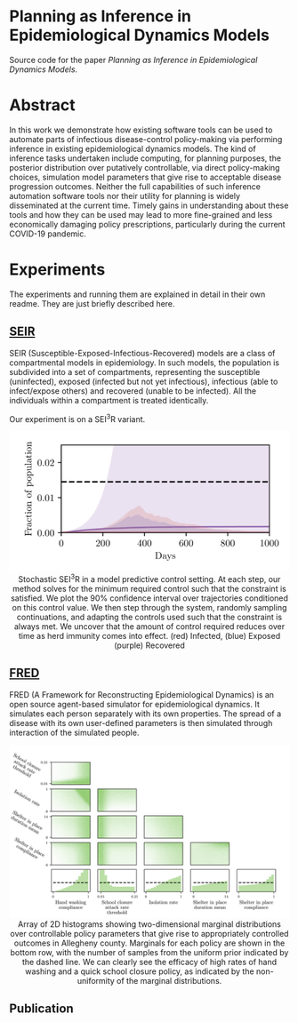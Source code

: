 # Planning as Inference in Epidemiological Dynamics Models
Source code for the paper *Planning as Inference in Epidemiological Dynamics Models*.

# Abstract
In this work we demonstrate how existing software tools can be used to automate parts of infectious disease-control policy-making via performing inference in existing epidemiological dynamics models.  The kind of inference tasks undertaken include computing, for planning purposes, the  posterior distribution over putatively controllable, via direct policy-making choices, simulation model parameters that give rise to acceptable disease progression outcomes.  Neither the full capabilities of such inference automation software tools nor their utility for planning is widely disseminated at the current time.  Timely gains in understanding about these tools and how they can be used may lead to more fine-grained and less economically damaging policy prescriptions, particularly during the current COVID-19 pandemic.

# Experiments
The experiments and running them are explained in detail in their own readme. They are just briefly described here.

## [SEIR](SEIR/)
SEIR (Susceptible-Exposed-Infectious-Recovered) models are a class of compartmental models in epidemiology. In such models, the population is subdivided into a set of compartments, representing the susceptible (uninfected), exposed (infected but not yet infectious), infectious (able to infect/expose others) and recovered (unable to be infected). All the individuals within a compartment is treated identically.

Our experiment is on a SEI<sup>3</sup>R variant.

<!--![alt text](./figures/seir.gif)-->
<p align="center">
    <img src="./figures/seir.gif">
    <br>
    Stochastic SEI<sup>3</sup>R in a model predictive control setting. At each step, our method solves for the minimum required control such that the constraint is satisfied. We plot the 90% confidence interval over trajectories conditioned on this control value. We then step through the system, randomly sampling continuations, and adapting the controls used such that the constraint is always met. We uncover that the amount of control required reduces over time as herd immunity comes into effect. (red) Infected, (blue) Exposed (purple) Recovered
</p>

## [FRED](FRED/)
FRED (A Framework for Reconstructing Epidemiological Dynamics) is an open source agent-based simulator for epidemiological dynamics. It simulates each person separately with its own properties. The spread of a disease with its own user-defined parameters is then simulated through interaction of the simulated people.

<!--![alt text](./figures/hist_allegheny_success.png)-->
<p align="center">
    <img src="./figures/hist_allegheny_success.png">
    <br>
    Array of 2D histograms showing two-dimensional marginal distributions over controllable policy parameters that give rise to appropriately controlled outcomes in Allegheny county. Marginals for each policy are shown in the bottom row, with the number of samples from the uniform prior indicated by the dashed line. We can clearly see the efficacy of high rates of hand washing and a quick school closure policy, as indicated by the non-uniformity of the marginal distributions.
</p>

## Publication